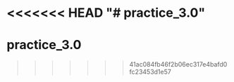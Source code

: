 <<<<<<< HEAD
"# practice_3.0" 
=======
# practice_3.0
>>>>>>> 41ac084fb46f2b06ec317e4bafd0fc23453d1e57
